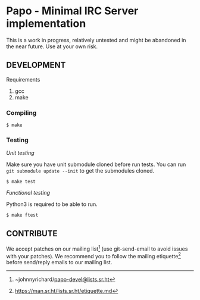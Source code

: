 Papo - Minimal IRC Server implementation
========================================

This is a work in progress, relatively untested and might be abandoned in the
near future. Use at your own risk.

DEVELOPMENT
-----------

Requirements

 1. gcc
 2. make

### Compiling

    $ make

### Testing

*Unit testing*

Make sure you have unit submodule cloned before run tests. You can run `git
submodule update --init` to get the submodules cloned.

    $ make test

*Functional testing*

Python3 is required to be able to run.

    $ make ftest

CONTRIBUTE
----------

We accept patches on our mailing list[^1] (use git-send-email to avoid issues
with your patches). We recommend you to follow the mailing etiquette[^2] before
send/reply emails to our mailing list.

[^1]: ~johnnyrichard/papo-devel@lists.sr.ht
[^2]: https://man.sr.ht/lists.sr.ht/etiquette.md
